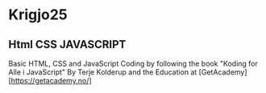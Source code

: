 #   Krigjo25


##  Html CSS JAVASCRIPT
Basic HTML, CSS and JavaScript Coding by following the book "Koding for Alle i JavaScript" By Terje Kolderup and the Education at [GetAcademy][https://getacademy.no/]

